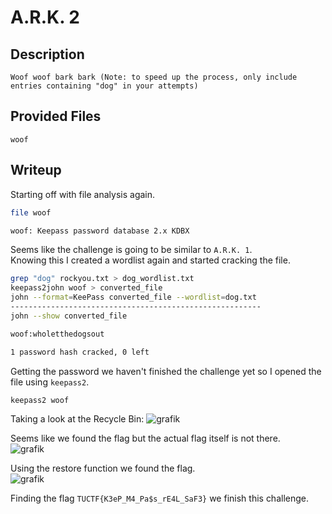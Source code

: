 # A.R.K. 2

## Description
```
Woof woof bark bark (Note: to speed up the process, only include entries containing "dog" in your attempts)
```

## Provided Files
`woof`

## Writeup

Starting off with file analysis again. <br/>
```sh
file woof

woof: Keepass password database 2.x KDBX
```

Seems like the challenge is going to be similar to `A.R.K. 1`. <br/>
Knowing this I created a wordlist again and started cracking the file. <br/>
```sh
grep "dog" rockyou.txt > dog_wordlist.txt
keepass2john woof > converted_file
john --format=KeePass converted_file --wordlist=dog.txt
--------------------------------------------------------
john --show converted_file

woof:wholetthedogsout

1 password hash cracked, 0 left
```

Getting the password we haven't finished the challenge yet so I opened the file using `keepass2`. <br/>
```sh
keepass2 woof
```

Taking a look at the Recycle Bin:
![grafik](https://github.com/Aryt3/writeups/assets/110562298/793b3a4a-b5b8-454c-95c6-f4cbb8070c76)

Seems like we found the flag but the actual flag itself is not there. <br/>
![grafik](https://github.com/Aryt3/writeups/assets/110562298/340f5bba-3460-4357-bea7-59023542b2b0)

Using the restore function we found the flag. <br/>
![grafik](https://github.com/Aryt3/writeups/assets/110562298/1242b5be-46c6-4b86-bb86-89bdc209b10d)

Finding the flag `TUCTF{K3eP_M4_Pa$s_rE4L_SaF3}` we finish this challenge. 













